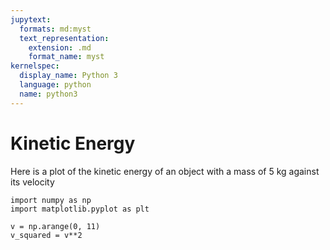 ```yaml
---
jupytext:
  formats: md:myst
  text_representation:
    extension: .md
    format_name: myst
kernelspec:
  display_name: Python 3
  language: python
  name: python3
---
```


# Kinetic Energy

Here is a plot of the kinetic energy of an object with a mass of 5 kg against its velocity

```{code-cell}
import numpy as np
import matplotlib.pyplot as plt

v = np.arange(0, 11)
v_squared = v**2
```
